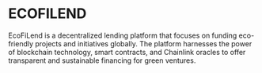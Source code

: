 # ECOFILEND
EcoFiLend is a decentralized lending platform that focuses on funding eco-friendly projects and initiatives globally. The platform harnesses the power of blockchain technology, smart contracts, and Chainlink oracles to offer transparent and sustainable financing for green ventures.
